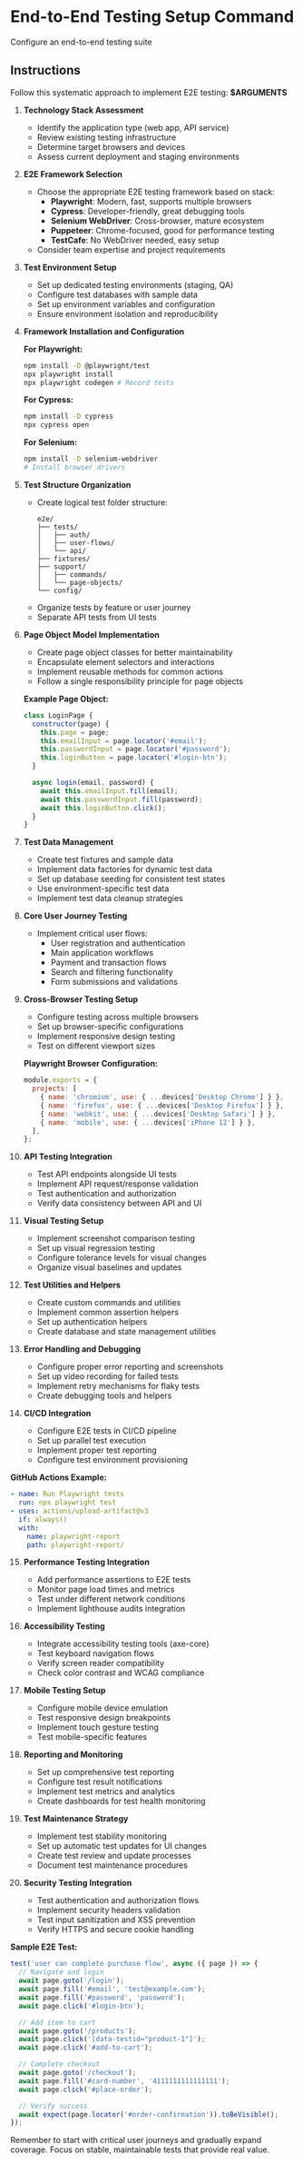 # End-to-End Testing Setup Command

Configure an end-to-end testing suite

## Instructions

Follow this systematic approach to implement E2E testing: **$ARGUMENTS**

1. **Technology Stack Assessment**
    - Identify the application type (web app, API service)
    - Review existing testing infrastructure
    - Determine target browsers and devices
    - Assess current deployment and staging environments

2. **E2E Framework Selection**
    - Choose the appropriate E2E testing framework based on stack:
        - **Playwright**: Modern, fast, supports multiple browsers
        - **Cypress**: Developer-friendly, great debugging tools
        - **Selenium WebDriver**: Cross-browser, mature ecosystem
        - **Puppeteer**: Chrome-focused, good for performance testing
        - **TestCafe**: No WebDriver needed, easy setup
    - Consider team expertise and project requirements

3. **Test Environment Setup**
    - Set up dedicated testing environments (staging, QA)
    - Configure test databases with sample data
    - Set up environment variables and configuration
    - Ensure environment isolation and reproducibility

4. **Framework Installation and Configuration**

   **For Playwright:**
   ```bash
   npm install -D @playwright/test
   npx playwright install
   npx playwright codegen # Record tests
   ```

   **For Cypress:**
   ```bash
   npm install -D cypress
   npx cypress open
   ```

   **For Selenium:**
   ```bash
   npm install -D selenium-webdriver
   # Install browser drivers
   ```

5. **Test Structure Organization**
    - Create logical test folder structure:
      ```
      e2e/
      ├── tests/
      │   ├── auth/
      │   ├── user-flows/
      │   └── api/
      ├── fixtures/
      ├── support/
      │   ├── commands/
      │   └── page-objects/
      └── config/
      ```
    - Organize tests by feature or user journey
    - Separate API tests from UI tests

6. **Page Object Model Implementation**
    - Create page object classes for better maintainability
    - Encapsulate element selectors and interactions
    - Implement reusable methods for common actions
    - Follow a single responsibility principle for page objects

   **Example Page Object:**
   ```javascript
   class LoginPage {
     constructor(page) {
       this.page = page;
       this.emailInput = page.locator('#email');
       this.passwordInput = page.locator('#password');
       this.loginButton = page.locator('#login-btn');
     }

     async login(email, password) {
       await this.emailInput.fill(email);
       await this.passwordInput.fill(password);
       await this.loginButton.click();
     }
   }
   ```

7. **Test Data Management**
    - Create test fixtures and sample data
    - Implement data factories for dynamic test data
    - Set up database seeding for consistent test states
    - Use environment-specific test data
    - Implement test data cleanup strategies

8. **Core User Journey Testing**
    - Implement critical user flows:
        - User registration and authentication
        - Main application workflows
        - Payment and transaction flows
        - Search and filtering functionality
        - Form submissions and validations

9. **Cross-Browser Testing Setup**
    - Configure testing across multiple browsers
    - Set up browser-specific configurations
    - Implement responsive design testing
    - Test on different viewport sizes

   **Playwright Browser Configuration:**
   ```javascript
   module.exports = {
     projects: [
       { name: 'chromium', use: { ...devices['Desktop Chrome'] } },
       { name: 'firefox', use: { ...devices['Desktop Firefox'] } },
       { name: 'webkit', use: { ...devices['Desktop Safari'] } },
       { name: 'mobile', use: { ...devices['iPhone 12'] } },
     ],
   };
   ```

10. **API Testing Integration**
    - Test API endpoints alongside UI tests
    - Implement API request/response validation
    - Test authentication and authorization
    - Verify data consistency between API and UI

11. **Visual Testing Setup**
    - Implement screenshot comparison testing
    - Set up visual regression testing
    - Configure tolerance levels for visual changes
    - Organize visual baselines and updates

12. **Test Utilities and Helpers**
    - Create custom commands and utilities
    - Implement common assertion helpers
    - Set up authentication helpers
    - Create database and state management utilities

13. **Error Handling and Debugging**
    - Configure proper error reporting and screenshots
    - Set up video recording for failed tests
    - Implement retry mechanisms for flaky tests
    - Create debugging tools and helpers

14. **CI/CD Integration**
    - Configure E2E tests in CI/CD pipeline
    - Set up parallel test execution
    - Implement proper test reporting
    - Configure test environment provisioning

**GitHub Actions Example:**
```yaml
- name: Run Playwright tests
  run: npx playwright test
- uses: actions/upload-artifact@v3
  if: always()
  with:
    name: playwright-report
    path: playwright-report/
```

15. **Performance Testing Integration**
    - Add performance assertions to E2E tests
    - Monitor page load times and metrics
    - Test under different network conditions
    - Implement lighthouse audits integration

16. **Accessibility Testing**
    - Integrate accessibility testing tools (axe-core)
    - Test keyboard navigation flows
    - Verify screen reader compatibility
    - Check color contrast and WCAG compliance

17. **Mobile Testing Setup**
    - Configure mobile device emulation
    - Test responsive design breakpoints
    - Implement touch gesture testing
    - Test mobile-specific features

18. **Reporting and Monitoring**
    - Set up comprehensive test reporting
    - Configure test result notifications
    - Implement test metrics and analytics
    - Create dashboards for test health monitoring

19. **Test Maintenance Strategy**
    - Implement test stability monitoring
    - Set up automatic test updates for UI changes
    - Create test review and update processes
    - Document test maintenance procedures

20. **Security Testing Integration**
    - Test authentication and authorization flows
    - Implement security headers validation
    - Test input sanitization and XSS prevention
    - Verify HTTPS and secure cookie handling

**Sample E2E Test:**
```javascript
test('user can complete purchase flow', async ({ page }) => {
  // Navigate and login
  await page.goto('/login');
  await page.fill('#email', 'test@example.com');
  await page.fill('#password', 'password');
  await page.click('#login-btn');

  // Add item to cart
  await page.goto('/products');
  await page.click('[data-testid="product-1"]');
  await page.click('#add-to-cart');

  // Complete checkout
  await page.goto('/checkout');
  await page.fill('#card-number', '4111111111111111');
  await page.click('#place-order');

  // Verify success
  await expect(page.locator('#order-confirmation')).toBeVisible();
});
```

Remember to start with critical user journeys and gradually expand coverage. Focus on stable, maintainable tests that provide real value.